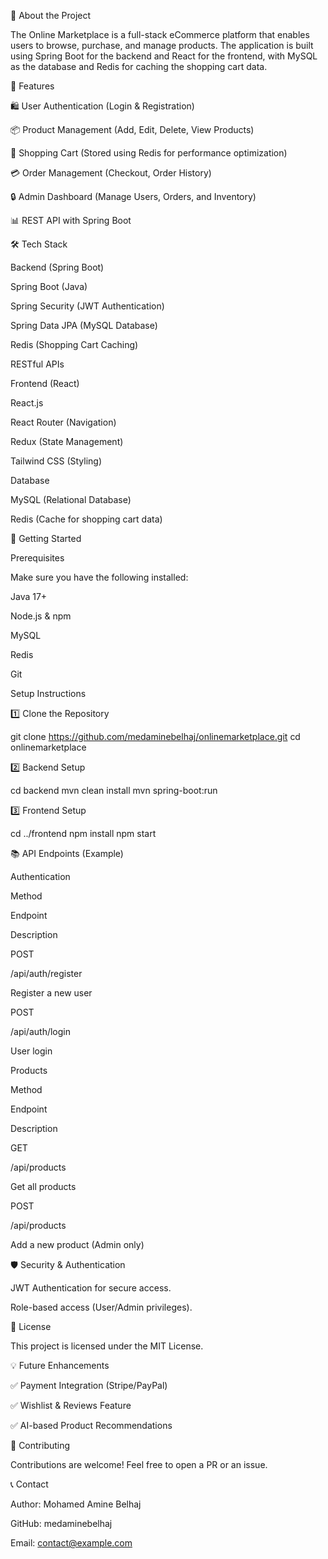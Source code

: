 📌 About the Project

The Online Marketplace is a full-stack eCommerce platform that enables users to browse, purchase, and manage products. The application is built using Spring Boot for the backend and React for the frontend, with MySQL as the database and Redis for caching the shopping cart data.

🚀 Features

🛍️ User Authentication (Login & Registration)

📦 Product Management (Add, Edit, Delete, View Products)

🛒 Shopping Cart (Stored using Redis for performance optimization)

💳 Order Management (Checkout, Order History)

🔒 Admin Dashboard (Manage Users, Orders, and Inventory)

📊 REST API with Spring Boot

🛠️ Tech Stack

Backend (Spring Boot)

Spring Boot (Java)

Spring Security (JWT Authentication)

Spring Data JPA (MySQL Database)

Redis (Shopping Cart Caching)

RESTful APIs

Frontend (React)

React.js

React Router (Navigation)

Redux (State Management)

Tailwind CSS (Styling)

Database

MySQL (Relational Database)

Redis (Cache for shopping cart data)



🚀 Getting Started

Prerequisites

Make sure you have the following installed:

Java 17+

Node.js & npm

MySQL

Redis

Git

Setup Instructions

1️⃣ Clone the Repository

git clone https://github.com/medaminebelhaj/onlinemarketplace.git
cd onlinemarketplace

2️⃣ Backend Setup

cd backend
mvn clean install
mvn spring-boot:run

3️⃣ Frontend Setup

cd ../frontend
npm install
npm start

📚 API Endpoints (Example)

Authentication

Method

Endpoint

Description

POST

/api/auth/register

Register a new user

POST

/api/auth/login

User login

Products

Method

Endpoint

Description

GET

/api/products

Get all products

POST

/api/products

Add a new product (Admin only)

🛡️ Security & Authentication

JWT Authentication for secure access.

Role-based access (User/Admin privileges).

📜 License

This project is licensed under the MIT License.

💡 Future Enhancements

✅ Payment Integration (Stripe/PayPal)

✅ Wishlist & Reviews Feature

✅ AI-based Product Recommendations

🤝 Contributing

Contributions are welcome! Feel free to open a PR or an issue.

📞 Contact

Author: Mohamed Amine Belhaj

GitHub: medaminebelhaj

Email: contact@example.com
